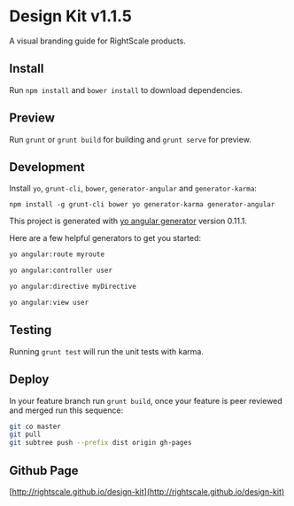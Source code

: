 # Design Kit v1.1.5

A visual branding guide for RightScale products.

## Install

Run `npm install` and  `bower install` to download dependencies.

## Preview

Run `grunt` or `grunt build` for building and `grunt serve` for preview.

## Development

Install `yo`, `grunt-cli`, `bower`, `generator-angular` and `generator-karma`:
```
npm install -g grunt-cli bower yo generator-karma generator-angular
```

This project is generated with [yo angular generator](https://github.com/yeoman/generator-angular)
version 0.11.1.

Here are a few helpful generators to get you started:

```bash
yo angular:route myroute
```

```bash
yo angular:controller user
```

```bash
yo angular:directive myDirective
```

```bash
yo angular:view user
```

## Testing

Running `grunt test` will run the unit tests with karma.

## Deploy

In your feature branch run `grunt build`, once your feature is peer reviewed and merged run this sequence:

```bash
git co master
git pull
git subtree push --prefix dist origin gh-pages
```

## Github Page

[http://rightscale.github.io/design-kit](http://rightscale.github.io/design-kit)